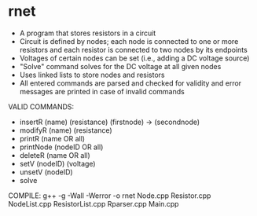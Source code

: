 rnet
====

- A program that stores resistors in a circuit
- Circuit is defined by nodes; each node is connected to one or more resistors and each resistor is connected to two nodes by its endpoints
- Voltages of certain nodes can be set (i.e., adding a DC voltage source)
- "Solve" command solves for the DC voltage at all given nodes
- Uses linked lists to store nodes and resistors
- All entered commands are parsed and checked for validity and error messages are printed in case of invalid commands

VALID COMMANDS:
- insertR (name) (resistance) (firstnode) -> (secondnode)
- modifyR (name) (resistance)
- printR (name OR all)
- printNode (nodeID OR all)
- deleteR (name OR all)
- setV (nodeID) (voltage)
- unsetV (nodeID)
- solve

COMPILE:
g++ -g -Wall -Werror -o rnet Node.cpp Resistor.cpp NodeList.cpp ResistorList.cpp Rparser.cpp Main.cpp

